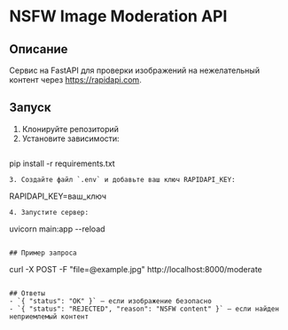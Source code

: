 # NSFW Image Moderation API

## Описание
Сервис на FastAPI для проверки изображений на нежелательный контент через https://rapidapi.com.

## Запуск
1. Клонируйте репозиторий
2. Установите зависимости:
   ```
pip install -r requirements.txt
   ```
3. Создайте файл `.env` и добавьте ваш ключ RAPIDAPI_KEY:
   ```
RAPIDAPI_KEY=ваш_ключ
   ```
4. Запустите сервер:
   ```
uvicorn main:app --reload
   ```

## Пример запроса
```
curl -X POST -F "file=@example.jpg" http://localhost:8000/moderate
```

## Ответы
- `{ "status": "OK" }` — если изображение безопасно
- `{ "status": "REJECTED", "reason": "NSFW content" }` — если найден неприемлемый контент

